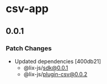 # csv-app

## 0.0.1

### Patch Changes

- Updated dependencies [400db21]
  - @lix-js/sdk@0.0.1
  - @lix-js/plugin-csv@0.0.2
